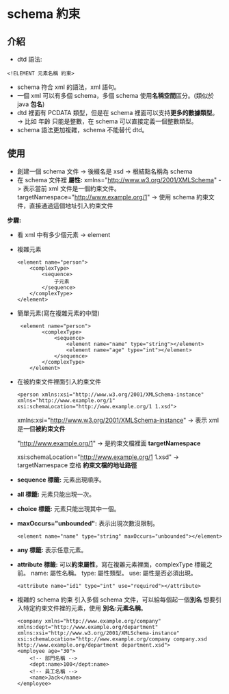 # schema 約束

## 介紹
- dtd 語法: 
```
<!ELEMENT 元素名稱 約束>
```
- schema 符合 xml 的語法，xml 語句。
- 一個 xml 可以有多個 schema，多個 schema 使用**名稱空間**區分。(類似於 java **包名**)
- dtd 裡面有 PCDATA 類型，但是在 schema 裡面可以支持**更多的數據類型**。 
-> 比如 年齡 只能是整數，在 schema 可以直接定義一個整數類型。
- schema 語法更加複雜，schema 不能替代 dtd。

## 使用
- 創建一個 schema 文件 -> 後綴名是 xsd -> 根結點名稱為 schema
- 在 schema 文件裡
   **屬性:** xmlns="http://www.w3.org/2001/XMLSchema" -> 表示當前 xml 文件是一個約束文件。
   targetNamespace="http://www.example.org/1" -> 使用 schema 約束文件，直接通過這個地址引入約束文件

**步驟:**
- 看 xml 中有多少個元素 -> element
- 複雜元素

    ```
    <element name="person">
    	<complexType>
    		<sequence>
    		    子元素
    		</sequence>
    	</complexType>
    </element>
    ```
- 簡單元素(寫在複雜元素的中間)
    ```
     <element name="person">
        	<complexType>
        		<sequence>
        		    <element name="name" type="string"></element>
        			<element name="age" type="int"></element>
        		</sequence>
        	</complexType>
        </element>    			
    ```

- 在被約束文件裡面引入約束文件
    ```
    <person xmlns:xsi="http://www.w3.org/2001/XMLSchema-instance"
    xmlns="http://www.example.org/1"
    xsi:schemaLocation="http://www.example.org/1 1.xsd">
    ```
    xmlns:xsi="http://www.w3.org/2001/XMLSchema-instance" -> 表示 xml 是一個**被約束文件**
    
    "http://www.example.org/1" -> 是約束文檔裡面 **targetNamespace**

    xsi:schemaLocation="http://www.example.org/1 1.xsd" -> targetNamespace 空格 **約束文檔的地址路徑**
    
- **sequence 標籤:** 元素出現順序。
- **all 標籤:** 元素只能出現一次。
- **choice 標籤:** 元素只能出現其中一個。
- **maxOccurs="unbounded":** 表示出現次數沒限制。
    
    ```
    <element name="name" type="string" maxOccurs="unbounded"></element>
    ```
- **any 標籤:** 表示任意元素。
- **attribute 標籤:** 可以**約束屬性**，寫在複雜元素裡面，complexType 標籤之前。
  name: 屬性名稱。
  type: 屬性類型。
  use: 屬性是否必須出現。
    
    ```
    <attribute name="id1" type="int" use="required"></attribute>
    ```
- 複雜的 schema 約束
  引入多個 schema 文件，可以給每個起一個**別名**
  想要引入特定約束文件裡的元素，使用 **別名:元素名稱**。
    
    ```
    <company xmlns="http://www.example.org/company"
    xmlns:dept="http://www.example.org/department"
    xmlns:xsi="http://www.w3.org/2001/XMLSchema-instance"
    xsi:schemaLocation="http://www.example.org/company company.xsd http://www.example.org/department department.xsd">
    <employee age="30">
		<!-- 部門名稱 -->
		<dept:name>100</dept:name>
		<!-- 員工名稱 -->
		<name>Jack</name>
	</employee>
    ```
